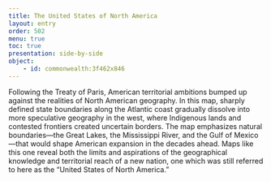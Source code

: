 ```yaml
---
title: The United States of North America
layout: entry
order: 502
menu: true
toc: true
presentation: side-by-side
object:
    - id: commonwealth:3f462x846
---
```


Following the Treaty of Paris, American territorial ambitions bumped up against the realities of North American geography. In this map, sharply defined state boundaries along the Atlantic coast gradually dissolve into more speculative geography in the west, where Indigenous lands and contested frontiers created uncertain borders. The map emphasizes natural boundaries—the Great Lakes, the Mississippi River, and the Gulf of Mexico—that would shape American expansion in the decades ahead. Maps like this one reveal both the limits and aspirations of the geographical knowledge and territorial reach of a new nation, one which was still referred to here as the “United States of North America.”
